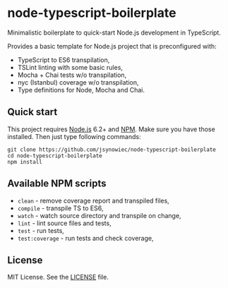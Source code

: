 # node-typescript-boilerplate

Minimalistic boilerplate to quick-start Node.js development in TypeScript.

Provides a basic template for Node.js project that is preconfigured with:

+ TypeScript to ES6 transpilation,
+ TSLint linting with some basic rules, 
+ Mocha + Chai tests w/o transpilation,
+ nyc (Istanbul) coverage w/o transpilation,
+ Type definitions for Node, Mocha and Chai.

## Quick start

This project requires [Node.js](https://nodejs.org/) 6.2+ and [NPM](https://www.npmjs.com/). Make sure you have those installed. Then just type following commands:

```
git clone https://github.com/jsynowiec/node-typescript-boilerplate
cd node-typescript-boilerplate
npm install
```

## Available NPM scripts

+ `clean` - remove coverage report and transpiled files,
+ `compile` - transpile TS to ES6,
+ `watch` - watch source directory and transpile on change, 
+ `lint` - lint source files and tests,
+ `test` - run tests,
+ `test:coverage` - run tests and check coverage,

## License
MIT License. See the [LICENSE](https://github.com/jsynowiec/api-blueprint-boilerplate/blob/master/LICENSE) file.